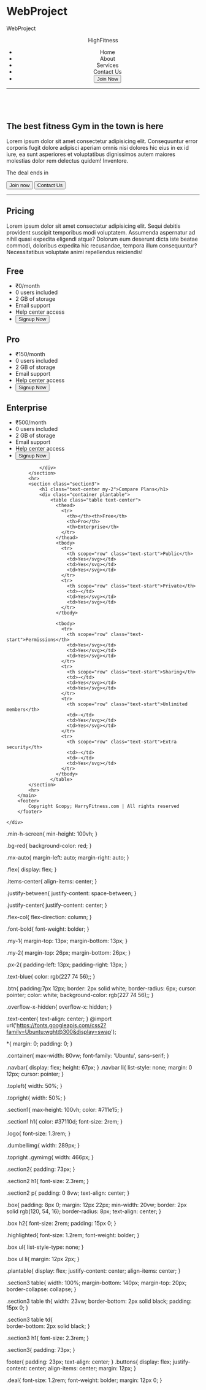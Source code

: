 # WebProject
WebProject
<!DOCTYPE html>
<html lang="en">

<head>
    <meta charset="UTF-8">
    <meta http-equiv="X-UA-Compatible" content="IE=edge">
    <meta name="viewport" content="width=device-width, initial-scale=1.0">
    <title>HighFitness - The best fitness gym in the town</title>
    <link rel="stylesheet" href="style.css">
    <script src="timer.js"></script>
    <link rel="stylesheet" href="utils.css">
</head>

<body class='overflow-x-hidden'>
    <div class="container mx-auto">
        <header>
            <nav class="flex justify-between">
                <div class="logo font-bold flex items-center text-blue">HighFitness</div>
                <ul class="navbar flex items-center">
                    <li>Home</li>
                    <li>About</li>
                    <li>Services</li>
                    <li>Contact Us</li>
                    <li><button class="btn">Join Now</button></li>
                </ul>
            </nav>
            <hr>
        </header>
        <main class="min-h-screen">
            <section class="section1">
                <div class="flex">
                    <div class="topleft flex flex-col justify-center px-2">
                        <div class=" text-center">
                            <img class="dumbellimg" src="dumbell.png" alt="">
                        </div>
                        <h1 class="my-1 text-center">The best fitness Gym in the town is here</h1>
                        <p class=" text-center">Lorem ipsum dolor sit amet consectetur adipisicing elit. Consequuntur
                            error corporis fugit dolore adipisci aperiam omnis nisi dolores hic eius in ex id iure, ea
                            sunt asperiores et voluptatibus dignissimos autem maiores molestias dolor rem delectus
                            quidem! Inventore.</p>
                            <!-- Display the countdown timer in an element -->
                            <p class="deal text-center">The deal ends in <span id="demo"></span></p>
                            <div class="buttons">
                                <button class="btn">Join now</button>
                                <button class="btn">Contact Us</button>
                            </div>
                    </div>
                    <div class="topright flex justify-center">
                        <img class="gymimg" src="gym.png" alt="">
                    </div>
                </div>
            </section>
            <hr>
            <section class="section2">
                <h1 class="text-center my-2">Pricing</h1>
                <p class="my-2">Lorem ipsum dolor sit amet consectetur adipisicing elit. Sequi debitis provident
                    suscipit temporibus modi voluptatem. Assumenda aspernatur ad nihil quasi expedita eligendi atque?
                    Dolorum eum deserunt dicta iste beatae commodi, doloribus expedita hic recusandae, tempora illum
                    consequuntur? Necessitatibus voluptate animi repellendus reiciendis!</p>
                <div class="boxes flex justify-center">
                    <div class="box">
                        <h2>Free</h2>
                        <ul>
                            <li class="highlighted">₹0/month</li>
                            <li>0 users included</li>
                            <li>2 GB of storage</li>
                            <li>Email support</li>
                            <li>Help center access</li>
                            <li><button class="btn">Signup Now</button></li>
                        </ul>
                    </div>
                    <div class="box">
                        <h2>Pro</h2>
                        <ul>
                            <li class="highlighted">₹150/month</li>
                            <li>0 users included</li>
                            <li>2 GB of storage</li>
                            <li>Email support</li>
                            <li>Help center access</li>
                            <li><button class="btn">Signup Now</button></li>
                        </ul>
                    </div>
                    <div class="box">
                        <h2>Enterprise</h2>
                        <ul>
                            <li class="highlighted">₹500/month</li>
                            <li>0 users included</li>
                            <li>2 GB of storage</li>
                            <li>Email support</li>
                            <li>Help center access</li>
                            <li><button class="btn">Signup Now</button></li>
                        </ul>
                    </div>

                </div>
            </section>
            <hr>
            <section class="section3">
                <h1 class="text-center my-2">Compare Plans</h1>
                <div class="container plantable">
                    <table class="table text-center">
                      <thead>
                        <tr>
                          <th></th><th>Free</th>
                          <th>Pro</th>
                          <th>Enterprise</th>
                        </tr>
                      </thead>
                      <tbody>
                        <tr>
                          <th scope="row" class="text-start">Public</th>
                          <td>Yes</svg></td>
                          <td>Yes</svg></td>
                          <td>Yes</svg></td>
                        </tr>
                        <tr>
                          <th scope="row" class="text-start">Private</th>
                          <td>-</td>
                          <td>Yes</svg></td>
                          <td>Yes</svg></td>
                        </tr>
                      </tbody>
              
                      <tbody>
                        <tr>
                          <th scope="row" class="text-start">Permissions</th>
                          <td>Yes</svg></td>
                          <td>Yes</svg></td>
                          <td>Yes</svg></td>
                        </tr>
                        <tr>
                          <th scope="row" class="text-start">Sharing</th>
                          <td>-</td>
                          <td>Yes</svg></td>
                          <td>Yes</svg></td>
                        </tr>
                        <tr>
                          <th scope="row" class="text-start">Unlimited members</th>
                          <td>-</td>
                          <td>Yes</svg></td>
                          <td>Yes</svg></td>
                        </tr>
                        <tr>
                          <th scope="row" class="text-start">Extra security</th>
                          <td>-</td>
                          <td>-</td>
                          <td>Yes</svg></td>
                        </tr>
                      </tbody>
                    </table>
            </section>
            <hr>
        </main>
        <footer>
            Copyright &copy; HarryFitness.com | All rights reserved
        </footer>

    </div>
</body>

</html>
.min-h-screen{
    min-height: 100vh;
}

.bg-red{
    background-color: red;
}

.mx-auto{
    margin-left: auto;
    margin-right: auto;
}

.flex{
    display: flex;
}

.items-center{
    align-items: center;
}

.justify-between{
    justify-content: space-between;
}

.justify-center{
    justify-content: center;
}

.flex-col{
    flex-direction: column;
}

.font-bold{
    font-weight: bolder;
}

.my-1{
    margin-top: 13px;
    margin-bottom: 13px;
}

.my-2{
    margin-top: 26px;
    margin-bottom: 26px;
}

.px-2{
    padding-left: 13px;
    padding-right: 13px;
}

.text-blue{
    color: rgb(227 74 56);;
}

.btn{
    padding:7px 12px;
    border: 2px solid white;
    border-radius: 6px;
    cursor: pointer;
    color: white;
    background-color: rgb(227 74 56);;
}

.overflow-x-hidden{
    overflow-x: hidden;
}

.text-center{
    text-align: center;
}
@import url('https://fonts.googleapis.com/css2?family=Ubuntu:wght@300&display=swap');

*{
    margin: 0;
    padding: 0;
}

.container{
    max-width: 80vw;
    font-family: 'Ubuntu', sans-serif;
}

.navbar{
    display: flex;
    height: 67px;
}
.navbar li{
    list-style: none;
    margin: 0 12px;
    cursor: pointer;
}

.topleft{
    width: 50%;
}

.topright{ 
    width: 50%;
}

.section1{
   max-height: 100vh; 
   color: #711e15;
}

.section1 h1{
    color: #37110d;
    font-size: 2rem;
}

.logo{
    font-size: 1.3rem;
}

.dumbellimg{
    width: 289px;
}

.topright .gymimg{
    width: 466px;
}

.section2{
    padding: 73px;
}

.section2 h1{
    font-size: 2.3rem;
}

.section2 p{
    padding: 0 8vw;
    text-align: center;
}

.box{
    padding: 8px 0;
    margin: 12px 22px;
    min-width: 20vw;
    border: 2px solid rgb(120, 54, 16);
    border-radius: 8px;
    text-align: center;
}

.box h2{
    font-size: 2rem;
    padding: 15px 0;
}

.highlighted{
    font-size: 1.2rem;
    font-weight: bolder;
}

.box ul{
    list-style-type: none;
}

.box ul li{
   margin: 12px 2px;
}

.plantable{
    display: flex;
    justify-content: center;
    align-items: center;
}

.section3 table{
    width: 100%;
    margin-bottom: 140px;
    margin-top: 20px;
    border-collapse: collapse;
}

.section3 table th{ 
    width: 23vw; 
    border-bottom: 2px solid black;
    padding: 15px 0;
} 

.section3 table td{   
    border-bottom: 2px solid black; 
} 
 

.section3 h1{
    font-size: 2.3rem;
}

.section3{
    padding: 73px;
}

footer{
    padding: 23px;
    text-align: center;
}
.buttons{
    display: flex;
    justify-content: center;
    align-items: center;
    margin: 12px;
}

.deal{
    font-size: 1.2rem;
    font-weight: bolder;
    margin: 12px 0;
}
